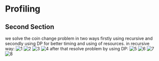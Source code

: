 # Profiling

## Second Section
we solve the coin change problem in two ways firstly using recursive and secondly using DP for better timing and using of resources.
in recursive way:
![1](https://github.com/seftaz/Experiment-Profiling/assets/79265188/f82aa090-60a3-4612-9134-b5dbed98011e)
![2](https://github.com/seftaz/Experiment-Profiling/assets/79265188/f27a1596-af82-470a-9782-234f78c2bf4b)
![3](https://github.com/seftaz/Experiment-Profiling/assets/79265188/c6a1242f-6ade-4d30-b5b5-2cb4a07fa5a3)
![4](https://github.com/seftaz/Experiment-Profiling/assets/79265188/1f9df906-b732-44d8-895d-58687919cc89)
after that resolve problem by using DP:
![5](https://github.com/seftaz/Experiment-Profiling/assets/79265188/14df8118-1103-4d62-8a4a-07ee08635ff6)
![6](https://github.com/seftaz/Experiment-Profiling/assets/79265188/5d372db8-eebb-49dd-82f7-dfe5a50c1601)
![7](https://github.com/seftaz/Experiment-Profiling/assets/79265188/ac21877d-7b4a-4139-8ffd-fbcc534b592f)
![8](https://github.com/seftaz/Experiment-Profiling/assets/79265188/17b7b306-2a5a-4c20-abdd-5f8a5e31c872)
